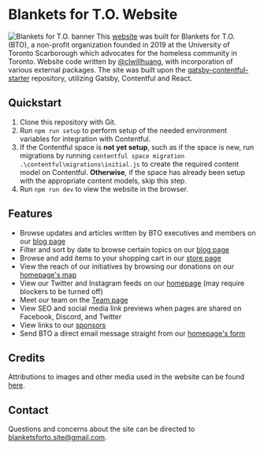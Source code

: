 # Blankets for T.O. Website 
![Blankets for T.O. banner](static/bto_background.png)
This [website](https://blanketsforto.ca) was built for Blankets for T.O. (BTO), a non-profit organization founded in 2019 at the University of Toronto Scarborough which advocates for the homeless community in Toronto. Website code written by [@clwillhuang](https://github.com/clwillhuang), with incorporation of various external packages. The site was built upon the [gatsby-contentful-starter](https://github.com/contentful-userland/gatsby-contentful-starter) repository, utilizing Gatsby, Contentful and React.

## Quickstart

1. Clone this repository with Git. 
2. Run `npm run setup` to perform setup of the needed environment variables for integration with Contentful.
3. If the Contentful space is **not yet setup**, such as if the space is new, run migrations by running `contentful space migration .\contentful\migrations\initial.js` to create the required content model on Contentful. **Otherwise**, if the space has already been setup with the appropriate content models, skip this step.
4. Run `npm run dev` to view the website in the browser.

## Features
- Browse updates and articles written by BTO executives and members on our [blog page](https://blanketsforto.ca/blog)
- Filter and sort by date to browse certain topics on our [blog page](https://blanketsforto.ca/blog) 
- Browse and add items to your shopping cart in our [store page](https://blanketsforto.ca/store) 
- View the reach of our initiatives by browsing our donations on our [homepage's map](https://blanketsforto.ca/)
- View our Twitter and Instagram feeds on our [homepage](https://blanketsforto.ca/) (may require blockers to be turned off)
- Meet our team on the [Team page](https://blanketsforto.ca/team)
- View SEO and social media link previews when pages are shared on Facebook, Discord, and Twitter
- View links to our [sponsors](https://blanketsforto.ca/sponsors)
- Send BTO a direct email message straight from our [homepage's form](https://blanketsforto.ca/)

## Credits
Attributions to images and other media used in the website can be found [here](https://blanketsforto.ca/credits).

## Contact
Questions and concerns about the site can be directed to [blanketsforto.site@gmail.com](mailto:blanketsforto.site@gmail.com).

